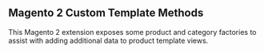 ## Magento 2 Custom Template Methods

This Magento 2 extension exposes some product and category factories to assist with adding additional data to product template views.


